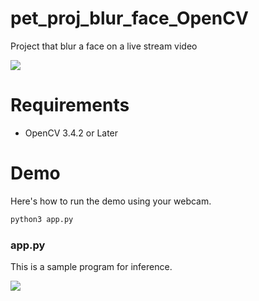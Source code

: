 # pet_proj_blur_face_OpenCV
Project that blur a face on a live stream video

![](https://i.imgur.com/Mdkmlng.png)

# Requirements
* OpenCV 3.4.2 or Later
# Demo
Here's how to run the demo using your webcam.
```bash
python3 app.py
```



### app.py
This is a sample program for inference.<br>

![](https://i.imgur.com/p7oamlh.jpeg)


